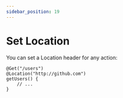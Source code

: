 ```yaml
---
sidebar_position: 19
---
```


# Set Location

You can set a Location header for any action:

```
@Get("/users")
@Location("http://github.com")
getUsers() {
    // ...
}
```
